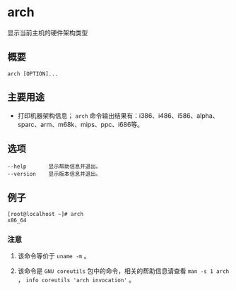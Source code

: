 #  arch

显示当前主机的硬件架构类型

##  概要

    
    
    arch [OPTION]...
    

##  主要用途

  * 打印机器架构信息； ` arch ` 命令输出结果有：i386、i486、i586、alpha、sparc、arm、m68k、mips、ppc、i686等。 

##  选项

    
    
    --help       显示帮助信息并退出。
    --version    显示版本信息并退出。
    

##  例子

    
    
    [root@localhost ~]# arch
    x86_64
    

###  注意

  1. 该命令等价于 ` uname -m ` 。 

  2. 该命令是 ` GNU coreutils ` 包中的命令，相关的帮助信息请查看 ` man -s 1 arch ` ， ` info coreutils 'arch invocation' ` 。 

